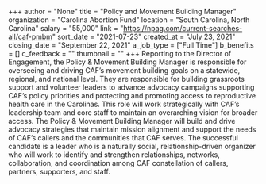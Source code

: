+++
author = "None"
title = "Policy and Movement Building Manager"
organization = "Carolina Abortion Fund"
location = "South Carolina, North Carolina"
salary = "55,000"
link = "https://npag.com/current-searches-all/caf-pmbm"
sort_date = "2021-07-23"
created_at = "July 23, 2021"
closing_date = "September 22, 2021"
a_job_type = ["Full Time"]
b_benefits = []
c_feedback = ""
thumbnail = ""
+++
Reporting to the Director of Engagement, the Policy & Movement Building Manager is responsible for overseeing and driving CAF’s movement building goals on a statewide, regional, and national level. They are responsible for building grassroots support and volunteer leaders to advance advocacy campaigns supporting CAF’s policy priorities and protecting and promoting access to reproductive health care in the Carolinas. This role will work strategically with CAF’s leadership team and core staff to maintain an overarching vision for broader access. The Policy & Movement Building Manager will build and drive advocacy strategies that maintain mission alignment and support the needs of CAF’s callers and the communities that CAF serves. The successful candidate is a leader who is a naturally social, relationship-driven organizer who will work to identify and strengthen relationships, networks, collaboration, and coordination among CAF constellation of callers, partners, supporters, and staff.